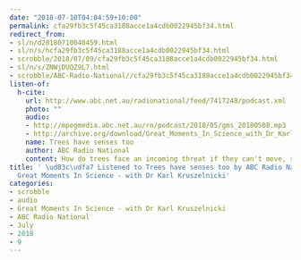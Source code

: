 ```yaml
---
date: "2018-07-10T04:04:59+10:00"
permalink: cfa29fb3c5f45ca3188acce1a4cdb0022945bf34.html
redirect_from:
- sl/n/d20180710040459.html
- sl/n/s/hcfa29fb3c5f45ca3188acce1a4cdb0022945bf34.html
- scrobble/2018/07/09/cfa29fb3c5f45ca3188acce1a4cdb0022945bf34.html
- sl/n/s/ZNWjDUQZ9L7.html
- scrobble/ABC-Radio-National//cfa29fb3c5f45ca3188acce1a4cdb0022945bf34.html
listen-of:
  h-cite:
    url: http://www.abc.net.au/radionational/feed/7417248/podcast.xml
    photo: ""
    audio:
    - http://mpegmedia.abc.net.au/rn/podcast/2018/05/gms_20180508.mp3
    - http://archive.org/download/Great_Moments_In_Science_with_Dr_Karl_Kruszelnicki-Podcast-by-ABC_Radio_National/Trees_have_senses_too.mp3
    name: Trees have senses too
    author: ABC Radio National
    content: How do trees face an incoming threat if they can't move, see, or hear?
title: ' \ud83c\udfa7 Listened to Trees have senses too by ABC Radio National From
  Great Moments In Science - with Dr Karl Kruszelnicki'
categories:
- scrobble
- audio
- Great Moments In Science - with Dr Karl Kruszelnicki
- ABC Radio National
- July
- 2018
- 9
---
```

